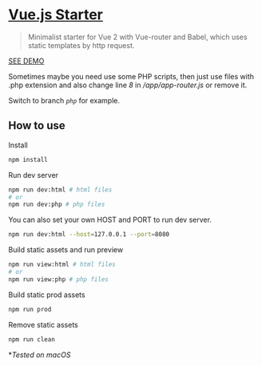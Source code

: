 # [Vue.js Starter](https://tstabla.github.io/Vue.js-starter/)

> Minimalist starter for Vue 2 with Vue-router and Babel, which uses static templates by http request.

[SEE DEMO](https://tstabla.github.io/Vue.js-starter/)

Sometimes maybe you need use some PHP scripts, then just use files with .php extension and also change line *8* in */app/app-router.js* or remove it.

Switch to branch *`php`* for example.

## How to use

Install
```bash
npm install
```


Run dev server
```bash 
npm run dev:html # html files
# or
npm run dev:php # php files
``` 
You can also set your own HOST and PORT to run dev server.
```bash 
npm run dev:html --host=127.0.0.1 --port=8080
```

Build static assets and run preview
```bash 
npm run view:html # html files
# or
npm run view:php # php files
```

Build static prod assets
```bash 
npm run prod
```

Remove static assets
```bash 
npm run clean
```

**Tested on macOS*
